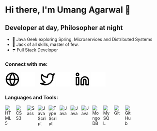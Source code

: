 # Hi there, I'm Umang Agarwal 👋 

## Developer at day, Philosopher at night

- 🔭 Java Geek exploring Spring, Microservices and Distributed Systems
- 🌱 Jack of all skills, master of few.
- ☂️ Full Stack Developer

### Connect with me:

[![website](./img/globe-light.svg)](https://umang345.github.io/umang-agarwal-portfolio#gh-dark-mode-only)
[![website](./img/globe-dark.svg)](https://umang345.github.io/umang-agarwal-portfolio#gh-light-mode-only)
&nbsp;&nbsp;
[![website](./img/twitter-light.svg)](https://twitter.com/agarwalumang345#gh-dark-mode-only)
[![website](./img/twitter-dark.svg)](https://twitter.com/agarwalumang345#gh-light-mode-only)
&nbsp;&nbsp;
[![website](./img/linkedin-light.svg)](https://www.linkedin.com/in/umangagarwal345#gh-dark-mode-only)
[![website](./img/linkedin-dark.svg)](https://www.linkedin.com/in/umangagarwal345/#gh-light-mode-only)

### Languages and Tools:

<img align="left" alt="HTML5" width="26px" src="https://cdn.jsdelivr.net/gh/devicons/devicon/icons/html5/html5-original.svg" style="padding-right:10px;" />
<img align="left" alt="CSS3" width="26px" src="https://cdn.jsdelivr.net/gh/devicons/devicon/icons/css3/css3-original.svg" style="padding-right:10px;" />
<img align="left" alt="Sass" width="26px" src="https://cdn.jsdelivr.net/gh/devicons/devicon/icons/sass/sass-original.svg" style="padding-right:10px;" />
<img align="left" alt="JavaScript" width="26px" src="https://cdn.jsdelivr.net/gh/devicons/devicon/icons/javascript/javascript-original.svg" style="padding-right:10px;" />
<img align="left" alt="TypeScript" width="26px" src="https://cdn.jsdelivr.net/gh/devicons/devicon/icons/typescript/typescript-original.svg" style="padding-right:10px;" />
<img align="left" alt="Java" width="26px" src="https://cdn.jsdelivr.net/gh/devicons/devicon/icons/java/java-original.svg" style="padding-right:10px;" />
<img align="left" alt="Java" width="26px" src="https://cdn.jsdelivr.net/gh/devicons/devicon/icons/spring/spring-original.svg" style="padding-right:10px;" />
<img align="left" alt="Java" width="26px" src="https://cdn.jsdelivr.net/gh/devicons/devicon/icons/angularjs/angularjs-original.svg" style="padding-right:10px;" />
<img align="left" alt="MongoDB" width="26px" src="https://cdn.jsdelivr.net/gh/devicons/devicon/icons/mongodb/mongodb-original.svg" style="padding-right:10px;" />
<img align="left" alt="MySQL" width="26px" src="https://cdn.jsdelivr.net/gh/devicons/devicon/icons/mysql/mysql-original.svg" style="padding-right:10px;" />
<img align="left" alt="Git" width="26px" src="https://cdn.jsdelivr.net/gh/devicons/devicon/icons/git/git-original.svg" style="padding-right:10px;" />
<img align="left" alt="GitHub" width="26px" src="https://user-images.githubusercontent.com/3369400/139447912-e0f43f33-6d9f-45f8-be46-2df5bbc91289.png" style="padding-right:10px;" />